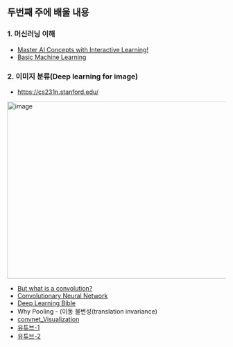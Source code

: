 ## 두번째 주에 배울 내용

### 1. 머신러닝 이해
- [Master AI Concepts with Interactive Learning!](https://www.101ai.net/overview/basics)
- [Basic Machine Learning](https://www.101ai.net/overview/basics)

### 2. 이미지 분류(Deep learning for image)
- https://cs231n.stanford.edu/
<img width="827" height="407" alt="image" src="https://github.com/user-attachments/assets/cb96063d-bb19-4f30-9c4b-11fc07bc5233" />

- [But what is a convolution?](https://www.youtube.com/watch?v=KuXjwB4LzSA)
- [Convolutionary Neural Network](https://hackernoon.com/dl05-convolutional-neural-networks-1d3bb7fff586)
- [Deep Learning Bible](https://wikidocs.net/177768)
- Why Pooling - (이동 불변성(translation invariance)
- [convnet_Visualization](https://poloclub.github.io/cnn-explainer/)
- [유튜브-1](https://www.youtube.com/watch?v=Em63mknbtWo)
- [유튜브-2](https://www.youtube.com/watch?v=2-75C-yZaoA)
